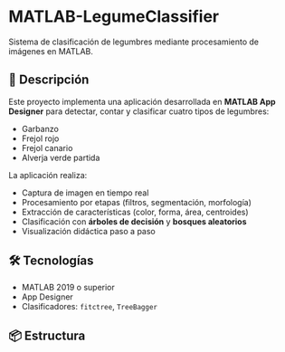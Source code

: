 # MATLAB-LegumeClassifier 

Sistema de clasificación de legumbres mediante procesamiento de imágenes en MATLAB.

## 📌 Descripción

Este proyecto implementa una aplicación desarrollada en **MATLAB App Designer** para detectar, contar y clasificar cuatro tipos de legumbres:

- Garbanzo  
- Frejol rojo  
- Frejol canario  
- Alverja verde partida

La aplicación realiza:
- Captura de imagen en tiempo real
- Procesamiento por etapas (filtros, segmentación, morfología)
- Extracción de características (color, forma, área, centroides)
- Clasificación con **árboles de decisión** y **bosques aleatorios**
- Visualización didáctica paso a paso

## 🛠️ Tecnologías
- MATLAB 2019 o superior
- App Designer
- Clasificadores: `fitctree`, `TreeBagger`

## 📦 Estructura
